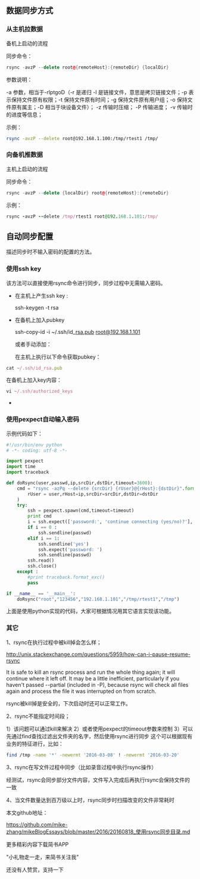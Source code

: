 ## 数据同步方式

### 从主机拉数据

备机上启动的流程

同步命令：

```cpp
rsync -avzP --delete root@{remoteHost}:{remoteDir} {localDir}
```

参数说明：

-a 参数，相当于-rlptgoD（-r 是递归 -l 是链接文件，意思是拷贝链接文件；-p 表示保持文件原有权限；-t 保持文件原有时间；-g 保持文件原有用户组；-o 保持文件原有属主；-D 相当于块设备文件）；
 -z 传输时压缩；
 -P 传输进度；
 -v 传输时的进度等信息；

示例：

```bash
rsync -avzP --delete root@192.168.1.100:/tmp/rtest1 /tmp/
```

### 向备机推数据

主机上启动的流程

同步命令：

```cpp
rsync -avzP --delete {localDir} root@{remoteHost}:{remoteDir}
```

示例：

```ruby
rsync -avzP --delete /tmp/rtest1 root@192.168.1.101:/tmp/
```

## 自动同步配置

描述同步时不输入密码的配置的方法。

### 使用ssh key

该方法可以直接使用rsync命令进行同步，同步过程中无需输入密码。

- 在主机上产生ssh key :

  ssh-keygen -t rsa

- 在备机上加入pubkey

  ssh-copy-id -i ~/.ssh/id_[rsa.pub](http://rsa.pub) root@192.168.1.101

  或者手动添加：

  在主机上执行以下命令获取pubkey：

  

```jsx
cat ~/.ssh/id_rsa.pub
```

在备机上加入key内容：

```jsx
vi ~/.ssh/authorized_keys
```

- 

### 使用pexpect自动输入密码

示例代码如下：

```python
#!/usr/bin/env python
# -*- coding: utf-8 -*-

import pexpect
import time
import traceback

def doRsync(user,passwd,ip,srcDir,dstDir,timeout=3600):
    cmd = "rsync -azPq --delete {srcDir} {rUser}@{rHost}:{dstDir}".format(
        rUser = user,rHost=ip,srcDir=srcDir,dstDir=dstDir
    )
    try:
        ssh = pexpect.spawn(cmd,timeout=timeout)
        print cmd
        i = ssh.expect(['password:', 'continue connecting (yes/no)?'], timeout=5)
        if i == 0 :
            ssh.sendline(passwd)
        elif i == 1:
            ssh.sendline('yes')
            ssh.expect('password: ')
            ssh.sendline(passwd)
        ssh.read()
        ssh.close()
    except :
        #print traceback.format_exc()
        pass

if __name__ == '__main__':
    doRsync("root","123456","192.168.1.101","/tmp/rtest1","/tmp")
```

上面是使用python实现的代码，大家可根据情况用其它语言实现该功能。

### 其它

1、rsync在执行过程中被kill掉会怎么样；

http://unix.stackexchange.com/questions/5959/how-can-i-pause-resume-rsync

It is safe to kill an rsync process and run the whole thing again; it will continue where it left off. It may be a little inefficient,  particularly if you haven't passed --partial (included in -P), because  rsync will check all files again and process the file it was interrupted on from scratch.

rsync被kill掉是安全的，下次启动时还可以正常工作。

2、rsync不能指定时间段；

1）该问题可以通过kill来解决
 2）或者使用pexpect的timeout参数来控制
 3）可以先通过find查找过滤出文件夹的名字，然后使用rsync进行同步 这个可以根据现有业务的特征进行，比如：

```bash
find /tmp -name '*' -newermt '2016-03-08' ! -newermt '2016-03-20'
```

3、rsync在写文件过程中同步（比如录音过程中执行rsync操作）

经测试，rsync会同步部分文件内容，文件写入完成后再执行rsync会保持文件的一致

4、当文件数量达到百万级以上时，rsync同步时扫描改变的文件非常耗时

本文github地址：

https://github.com/mike-zhang/mikeBlogEssays/blob/master/2016/20160818_使用rsync同步目录.md

更多精彩内容下载简书APP

"小礼物走一走，来简书关注我"

还没有人赞赏，支持一下